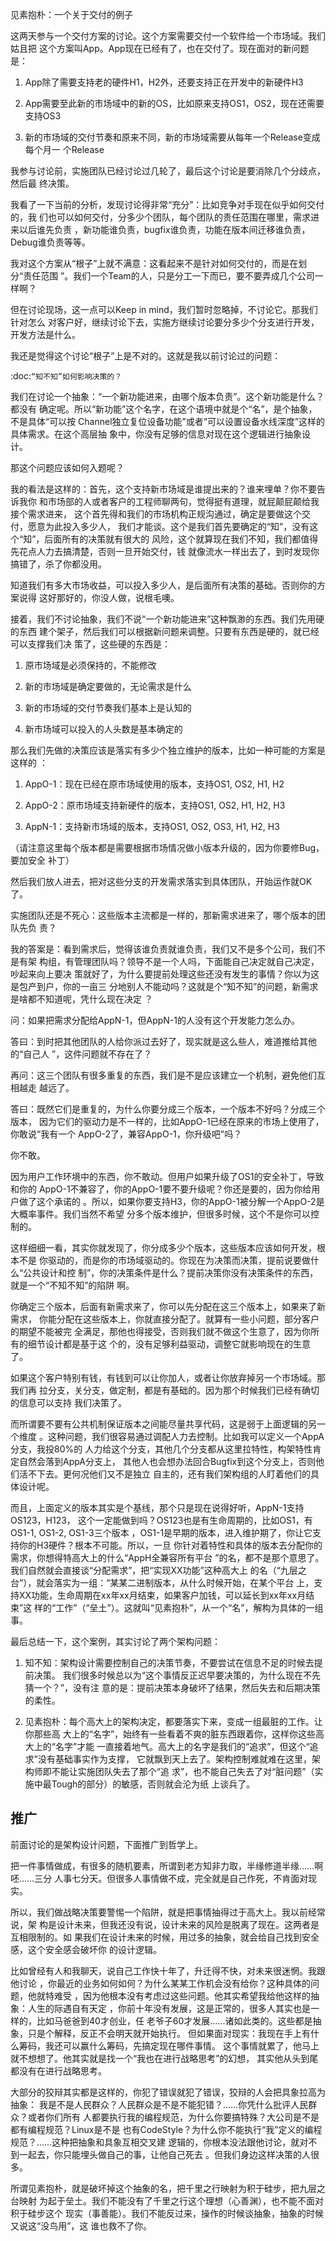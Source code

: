     
见素抱朴：一个关于交付的例子

这两天参与一个交付方案的讨论。这个方案需要交付一个软件给一个市场域。我们姑且把
这个方案叫App。App现在已经有了，也在交付了。现在面对的新问题是：

1. App除了需要支持老的硬件H1，H2外，还要支持正在开发中的新硬件H3

2. App需要至此新的市场域中的新的OS，比如原来支持OS1，OS2，现在还需要支持OS3

3. 新的市场域的交付节奏和原来不同，新的市场域需要从每年一个Release变成每个月一
  个Release

我参与讨论前，实施团队已经讨论过几轮了，最后这个讨论是要消除几个分歧点，然后最
终决策。

我看了一下当前的分析，发现讨论得非常“充分”：比如竞争对手现在似乎如何交付的，我
们也可以如何交付，分多少个团队，每个团队的责任范围在哪里，需求进来以后谁先负责
，新功能谁负责，bugfix谁负责，功能在版本间迁移谁负责，Debug谁负责等等。

我对这个方案从“根子”上就不满意：这看起来不是针对如何交付的，而是在划分“责任范围
”。我们一个Team的人，只是分工一下而已，要不要弄成几个公司一样啊？

但在讨论现场，这一点可以Keep in mind，我们暂时忽略掉，不讨论它。那我们针对怎么
对客户好，继续讨论下去，实施方继续讨论要分多少个分支进行开发，开发方法是什么。

我还是觉得这个讨论“根子”上是不对的。这就是我以前讨论过的问题：

  :doc:`“知不知”如何影响决策的？`

我们在讨论一个抽象：“一个新功能进来，由哪个版本负责”。这个新功能是什么？都没有
确定呢。所以“新功能”这个名字，在这个语境中就是个“名”，是个抽象，不是具体“可以按
Channel独立复位设备功能”或者“可以设置设备水线深度”这样的具体需求。在这个高层抽
象中，你没有足够的信息对现在这个逻辑进行抽象设计。

那这个问题应该如何入题呢？

我的看法是这样的：首先，这个支持新市场域是谁提出来的？谁来埋单？你不要告诉我你
和市场部的人或者客户的工程师聊两句，觉得挺有道理，就屁颠屁颠给我接个需求进来，
这个首先得和我们的市场机构正规沟通过，确定是要做这个交付，愿意为此投入多少人，
我们才能谈。这个是我们首先要确定的“知”，没有这个“知”，后面所有的决策就有很大的
风险，这个就算现在我们不知，我们都值得先花点人力去搞清楚，否则一旦开始交付，钱
就像流水一样出去了，到时发现你搞错了，杀了你都没用。

知道我们有多大市场收益，可以投入多少人，是后面所有决策的基础。否则你的方案说得
这好那好的，你没人做，说根毛噢。

接着，我们不讨论抽象，我们不说“一个新功能进来”这种飘渺的东西。我们先用硬的东西
建个架子，然后我们可以根据新问题来调整。只要有东西是硬的，就已经可以支撑我们决
策了，这些硬的东西是：

1. 原市场域是必须保持的，不能修改

2. 新的市场域是确定要做的，无论需求是什么

3. 新的市场域的交付节奏我们基本上是认知的

4. 新市场域可以投入的人头数是基本确定的

那么我们先做的决策应该是落实有多少个独立维护的版本，比如一种可能的方案是这样的
：

1. AppO-1：现在已经在原市场域使用的版本，支持OS1, OS2, H1, H2

2. AppO-2：原市场域支持新硬件的版本，支持OS1, OS2, H1, H2, H3

3. AppN-1：支持新市场域的版本，支持OS1, OS2, OS3, H1, H2, H3

（请注意这里每个版本都是需要根据市场情况做小版本升级的，因为你要修Bug，要加安全
补丁）

然后我们放人进去，把对这些分支的开发需求落实到具体团队，开始运作就OK了。

实施团队还是不死心：这些版本主流都是一样的，那新需求进来了，哪个版本的团队先负
责？

我的答案是：看到需求后，觉得该谁负责就谁负责，我们又不是多个公司，我们不是有架
构组，有管理团队吗？领导不是一个人吗，下面能自己决定就自己决定，吵起来向上要决
策就好了，为什么要提前处理这些还没有发生的事情？你以为这是包产到户，你的一亩三
分地别人不能动吗？这就是个“知不知”的问题，新需求是啥都不知道呢，凭什么现在决定
？

问：如果把需求分配给AppN-1，但AppN-1的人没有这个开发能力怎么办。

答曰：到时把其他团队的人给你派过去好了，现实就是这么些人，难道推给其他的“自己人
”，这件问题就不存在了？

再问：这三个团队有很多重复的东西，我们是不是应该建立一个机制，避免他们互相越走
越远了。

答曰：既然它们是重复的，为什么你要分成三个版本，一个版本不好吗？分成三个版本，
因为它们的驱动力是不一样的，比如AppO-1已经在原来的市场上使用了，你敢说“我有一个
AppO-2了，兼容AppO-1，你升级吧"吗？

你不敢。

因为用户工作环境中的东西，你不敢动。但用户如果升级了OS1的安全补丁，导致和你的
AppO-1不兼容了，你的AppO-1要不要升级呢？你还是要的，因为你给用户做了这个承诺的
。所以，如果你要支持H3，你的AppO-1被分解一个AppO-2是大概率事件。我们当然不希望
分多个版本维护，但很多时候，这个不是你可以控制的。

这样细细一看，其实你就发现了，你分成多少个版本，这些版本应该如何开发，根本不是
你驱动的，而是你的市场域驱动的。你现在为决策而决策，提前说要做什么“公共设计和控
制”，你的决策条件是什么？提前决策你没有决策条件的东西，就是一个“不知不知”的陷阱
啊。

你确定三个版本，后面有新需求来了，你可以先分配在这三个版本上，如果来了新需求，
你能分配在这些版本上，你就直接分配了。就算有一些小问题，部分客户的期望不能被完
全满足，那他也得接受，否则我们就不做这个生意了，因为你所有的细节设计都是基于这
个的，没有足够利益驱动，调整它就影响现在的生意了。

如果这个客户特别有钱，有钱到可以让你加人，或者让你放弃掉另一个市场域。那我们再
拉分支，关分支，做定制，都是有基础的。因为那个时候我们已经有确切的信息可以支持
我们决策了。

而所谓要不要有公共机制保证版本之间能尽量共享代码，这是弱于上面逻辑的另一个维度
。这种问题，我们很容易通过调配人力去控制。比如我可以定义一个AppA分支，我投80%的
人力给这个分支，其他几个分支都从这里拉特性，构架特性肯定自然会落到AppA分支上，
其他人也会想办法回合Bugfix到这个分支上，否则他们活不下去。更何况他们又不是独立
自主的，还有我们架构组的人盯着他们的具体设计呢。

而且，上面定义的版本其实是个基线，那个只是现在说得好听，AppN-1支持OS123，H123，
这个一定能做到吗？OS123也是有生命周期的，比如OS1，有OS1-1, OS1-2, OS1-3三个版本
，OS1-1是早期的版本，进入维护期了，你让它支持你的H3硬件？根本不可能。所以，一旦
你针对着特性和具体的版本去分配你的需求，你想得特高大上的什么“AppH全兼容所有平台
”的名，都不是那个意思了。我们自然就会直接谈“分配需求”，把“实现XX功能”这种高大上
的名（“九层之台”），就会落实为一组：“某某二进制版本，从什么时候开始，在某个平台
上，支持XX功能，生命周期在xx年xx月结束，如果客户加钱，可以延长到xx年xx月结束”这
样的“工作”（“垒土”）。这就叫“见素抱朴”，从一个“名”，解构为具体的一组事。

最后总结一下，这个案例，其实讨论了两个架构问题：

1. 知不知：架构设计需要控制自己的决策节奏，不要尝试在信息不足的时候去提前决策。
  我们很多时候总以为“这个事情反正迟早要决策的，为什么现在不先猜一个？”，没有注
  意的是：提前决策本身破坏了结果，然后失去和后期决策的柔性。

2. 见素抱朴：每个高大上的架构决定，都要落实下来，变成一组最脏的工作。让你那些高
  大上的“名字”，始终有一些看着不爽的脏东西跟着你，这样你这些高大上的“名字”才能
  一直接着地气。高大上的名字是我们的“追求”，但这个“追求”没有基础事实作为支撑，
  它就飘到天上去了。架构控制难就难在这里，架构师即不能让实施团队失去了那个“追
  求”，也不能自己失去了对“脏问题”（实施中最Tough的部分）的敏感，否则就会沦为纸
  上谈兵了。

## 推广
前面讨论的是架构设计问题，下面推广到哲学上。

把一件事情做成，有很多的随机要素，所谓到老方知非力取，半缘修道半缘……啊呸……三分
人事七分天。但很多人事情做不成，完全就是自己作死，不肯面对现实。

所以，我们做战略决策要警惕一个陷阱，就是把事情抽得过于高大上。我以前经常说，架
构是设计未来，但我还没有说，设计未来的风险是脱离了现在。这两者是互相限制的。如
果我们在设计未来的时候，用过多的抽象，就会给自己找到安全感，这个安全感会破坏你
的设计逻辑。

比如曾经有人和我聊天，说自己工作快十年了，升迁得不快，对未来很迷惘。我跟他讨论
，你最近的业务如何如何？为什么某某工作机会没有给你？这种具体的问题，他就特难受
，因为他根本没有考虑过这些问题。他其实希望我给他这样的抽象：人生的际遇自有天定
，你前十年没有发展，这是正常的，很多人其实也是一样的，比如马爸爸到40才创业，任
老爷子60才发展……诸如此类的。这些都是抽象，只是个解释，反正不会明天就开始执行。
但如果面对现实：我现在手上有什么筹码，我还可以赢什么筹码，先搞定现在哪件事情。
这个事情就累了，他马上就不想想了。他其实就是找一个“我也在进行战略思考”的幻想，
其实他从头到尾都没有在进行战略思考。

大部分的狡辩其实都是这样的，你犯了错误就犯了错误，狡辩的人会把具象拉高为抽象：
我是不是人民群众？人民群众是不是不能犯错？……你凭什么批评人民群众？或者你们所有
人都要执行我的编程规范，为什么你要搞特殊？大公司是不是都有编程规范？Linux是不是
也有CodeStyle？为什么你不能执行“我”定义的编程规范？……这种把抽象和具象互相交叉建
逻辑的，你根本没法跟他讨论，就对不到一起去，你只能埋头做自己的事，让他自己死去
。但我们身边这样决策的人很多。

所谓见素抱朴，就是破坏掉这个抽象的名，把千里之行映射为积于硅步，把九层之台映射
为起于垒土。我们不能没有了千里之行这个理想（心善渊），也不能不面对积于硅步这个
现实（事善能）。我们不能反过来，操作的时候谈抽象，抽象的时候又说这“没鸟用”，这
谁也救不了你。
